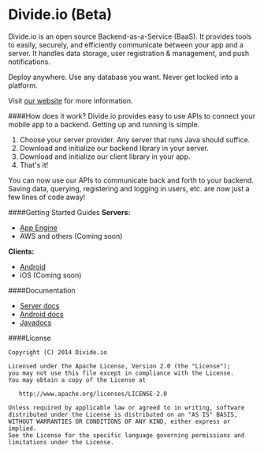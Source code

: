 Divide.io (Beta)
===========

Divide.io is an open source Backend-as-a-Service (BaaS). It provides tools to easily, securely, and efficiently communicate between your app and a server. It handles data storage, user registration & management, and push notifications.

Deploy anywhere. Use any database you want. Never get locked into a platform.

Visit [our website](http://www.divide.io/) for more information.

####How does it work?
Divide.io provides easy to use APIs to connect your mobile app to a backend. Getting up and running is simple.

1. Choose your server provider. Any server that runs Java should suffice.
2. Download and initialize our backend library in your server.
3. Download and initialize our client library in your app.
4. That's it!

You can now use our APIs to communicate back and forth to your backend. Saving data, querying, registering and logging in users, etc. are now just a few lines of code away!


####Getting Started Guides
**Servers:**
* [App Engine](http://www.divide.io/get_started/app_engine)
* AWS and others (Coming soon)

**Clients:**

* [Android](http://www.divide.io/get_started/android)
* iOS (Coming soon)

####Documentation

* [Server docs](http://www.divide.io/docs/server)
* [Android docs](http://www.divide.io/docs/android)
* [Javadocs](http://hiddenstage.github.io/divide-docs/javadocs/)

####License
```
Copyright (C) 2014 Divide.io

Licensed under the Apache License, Version 2.0 (the "License");
you may not use this file except in compliance with the License.
You may obtain a copy of the License at

   http://www.apache.org/licenses/LICENSE-2.0

Unless required by applicable law or agreed to in writing, software
distributed under the License is distributed on an "AS IS" BASIS,
WITHOUT WARRANTIES OR CONDITIONS OF ANY KIND, either express or implied.
See the License for the specific language governing permissions and
limitations under the License.
```
